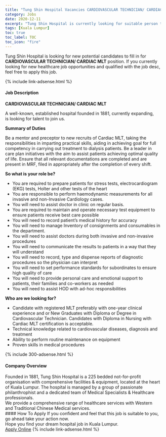```yaml
---
title: "Tung Shin Hospital Vacancies CARDIOVASCULAR TECHNICIAN/ CARDIAC MLT" 
category: Jobs 
date: 2020-12-11 
excerpt: "Tung Shin Hospital is currently looking for suitable person to fill in the CARDIOVASCULAR TECHNICIAN/ CARDIAC MLT which positioned at Kuala Lumpur" 
tags: [Kuala Lumpur] 
toc: true 
toc_label: TOC 
toc_icon: "fire" 
--- 
```


<p>Tung Shin Hospital is looking for new potential candidates to fill in for <b>CARDIOVASCULAR TECHNICIAN/ CARDIAC MLT</b> position. If you currently looking for new healthcare job opportunities and qualified with the job desc, feel free to apply this job.
</p>{% include link-adsense.html %} 
<div><div><div><h4>Job Description</h4></div></div><div><div><span><div><p><strong>CARDIOVASCULAR TECHNICIAN/ CARDIAC MLT</strong></p><p>A well-known, established hospital founded in 1881, currently expanding, is&#160;looking for talent to join us.</p><p><strong>Summary of Duties&#160;&#160;</strong></p><p>Be a mentor and preceptor to new recruits of Cardiac MLT, taking the responsibilities in imparting practical skills, aiding in achieving goal for full competency in carrying out treatment to dialysis patients. Be a leader in care plan initiatives with the aim to assist patients achieving optimal quality of life. Ensure that all relevant documentations are completed and are present in MRF, filed in appropriately after the completion of every shift.</p><p><strong>So what is your role be?</strong></p><ul><li>You&#160;are required to prepare patients for stress tests, electrocardiogram (EKG) tests, Holter and other tests of the heart</li><li>You are responsible to perform haemodynamic measurements for all invasive and non-Invasive Cardiology cases.</li><li>You will need to assist doctor in clinic on regular basis.</li><li>You are required to maintain and operate necessary test equipment to ensure patients receive best care possible</li><li>You will need to record patient&#8217;s medical history for accuracy</li><li>You will need to manage Inventory of consignments and consumables in the department.</li><li>You will need to assist doctors during both invasive and non-invasive procedures</li><li>You will need to communicate the results to patients in a way that they will understand</li><li>You will need to record, type and dispense reports of diagnostic procedures so the physician can interpret</li><li>You will need to set performance standards for subordinates to ensure high quality of care</li><li>You will need to provide personal care and emotional support to patients, their families and co-workers as needed</li><li>You will need to assist HOD with ad-hoc responsibilities&#160;</li></ul><p><strong>Who are we looking for?</strong></p><ul><li>Candidate with registered MLT preferably with one-year clinical experience and or New Graduates with Diploma or Degree in Cardiovascular Technician. Candidates with Diploma in Nursing with Cardiac MLT certification is acceptable.</li><li>Technical knowledge related to cardiovascular diseases, diagnosis and treatment</li><li>Ability to perform routine maintenance on equipment</li><li>Proven skills in medical procedures</li></ul></div></span></div></div></div> 
{% include 300-adsense.html %} 
<div><div><div><h4>Company Overview</h4></div></div><div><div><span><div><div>Founded in 1881, Tung Shin Hospital is a 225 bedded not-for-profit organisation with comprehensive facilities &amp; equipment, located at the heart of Kuala Lumpur. The hospital is managed by a group of passionate philanthrophist and a dedicated team of Medical Specialists &amp; Healthcare professionals.</div>
<div>We provide a comprehensive range of healthcare services with Western and Traditional Chinese Medical services.</div></div></span></div></div></div> 
#### How To Apply 
If you confident and feel that this job is suitable to you, go ahead take your action now. <br/> 
Hope you find your dream hospital job in Kuala Lumpur. <br/> 
<a href="https://www.jobstreet.com.my/en/job/cardiovascular-technician-cardiac-mlt-4442566?jobId=jobstreet-my-job-4442566&sectionRank=5&token=0~b55252a2-7cfc-4366-94b4-a6ed0089876f&fr=SRP%20View%20In%20New%20Ta" class="btn btn--warning" target="_blank" rel="nofollow noopenner">Apply Online</a> 
{% include link-adsense.html %} 